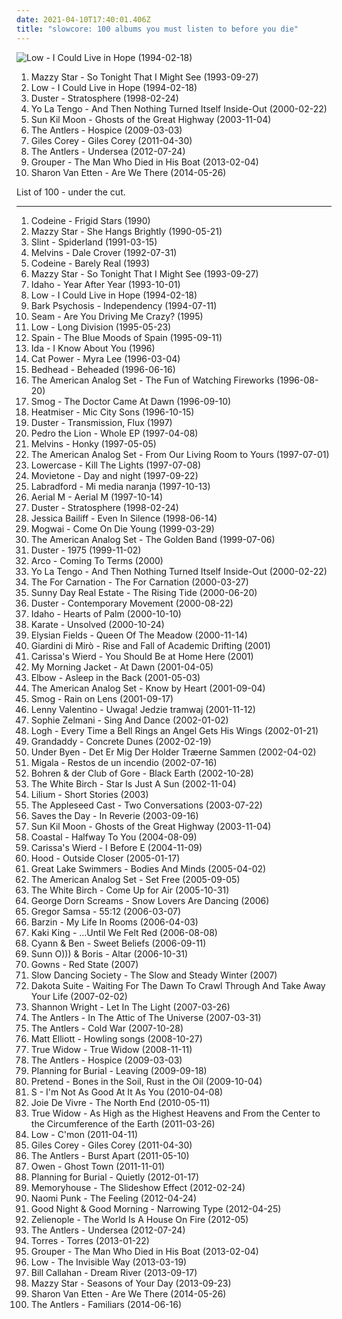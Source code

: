 ```yaml
---
date: 2021-04-10T17:40:01.406Z
title: "slowcore: 100 albums you must listen to before you die"
---
```

![Low - I Could Live in Hope (1994-02-18)](http://coverartarchive.org/release/2f4394d1-c5fa-493c-99dc-58d96b5864cf/13971905416-500.jpg "Low - I Could Live in Hope (1994-02-18)")
<ol class="albums">
<li data-cover="http://coverartarchive.org/release/d9fa44a6-c79b-4b70-806b-af5eb748e8f8/5320516788-500.jpg" data-tags="dream pop, female vocalists, alternative, 90s" role="button">Mazzy Star - So Tonight That I Might See (1993-09-27)</li>
<li data-cover="http://coverartarchive.org/release/2f4394d1-c5fa-493c-99dc-58d96b5864cf/13971905416-500.jpg" data-tags="slowcore" role="button">Low - I Could Live in Hope (1994-02-18)</li>
<li data-cover="http://coverartarchive.org/release/79acc86e-b12b-4a4a-ad7d-7c9f928438a3/20197835084-500.jpg" data-tags="slowcore" role="button">Duster - Stratosphere (1998-02-24)</li>
<li data-cover="http://coverartarchive.org/release/34c51172-d643-4cc7-81ac-cd06817aadbf/15059787553-500.jpg" data-tags="indie rock, mellow" role="button">Yo La Tengo - And Then Nothing Turned Itself Inside-Out (2000-02-22)</li>
<li data-cover="http://coverartarchive.org/release/d4c15b9a-7a22-4ac9-9800-393de8a794d7/22598735186-500.jpg" data-tags="folk" role="button">Sun Kil Moon - Ghosts of the Great Highway (2003-11-04)</li>
<li data-cover="https://img.discogs.com/GxQjBeFyocuKNcGZ4c-UBv-dTTk=/fit-in/600x600/filters:strip_icc():format(jpeg):mode_rgb():quality(90)/discogs-images/R-1855864-1266676841.jpeg.jpg" data-tags="indie, haunting" role="button">The Antlers - Hospice (2009-03-03)</li>
<li data-cover="http://coverartarchive.org/release/945d7382-e187-454c-bbf9-09abe4404772/4804497131-500.jpg" data-tags="dark folk, slowcore" role="button">Giles Corey - Giles Corey (2011-04-30)</li>
<li data-cover="https://img.discogs.com/by3qMco9qvkzU1JEQRDAt25HBZw=/fit-in/600x600/filters:strip_icc():format(jpeg):mode_rgb():quality(90)/discogs-images/R-3764859-1343492261-4233.jpeg.jpg" data-tags="lo-fi, dream pop, slowcore, underwater, self-released, the antlers, rivers and seas, comfycore" role="button">The Antlers - Undersea (2012-07-24)</li>
<li data-cover="http://coverartarchive.org/release/3a7c5685-ef6a-4a7f-a834-9002cfa32987/16156029424-500.jpg" data-tags="ambient, slowcore, kranky" role="button">Grouper - The Man Who Died in His Boat (2013-02-04)</li>
<li data-cover="http://coverartarchive.org/release/294ce5a9-a36b-4e41-982e-56f2f94bb581/20346832405-500.jpg" data-tags="folk, indie folk" role="button">Sharon Van Etten - Are We There (2014-05-26)</li>
</ol>
List of 100 - under the cut.
<!-- more -->

_________________

<ol class="albums">
<li data-cover="http://coverartarchive.org/release/01c518f7-7c3f-4679-9e0d-67252a737314/15606984492-500.jpg" data-tags="slowcore" role="button">
Codeine - Frigid Stars (1990)
</li>
<li data-cover="http://coverartarchive.org/release/c74307be-1085-4026-97ab-60b676e367c5/1923128273-500.jpg" data-tags="female vocalists, 90s, dream pop" role="button">
Mazzy Star - She Hangs Brightly (1990-05-21)
</li>
<li data-cover="http://coverartarchive.org/release/a16b871f-3b71-3bb0-9a9d-798b513a4fc0/11175324617-500.jpg" data-tags="post-rock, math rock" role="button">
Slint - Spiderland (1991-03-15)
</li>
<li data-cover="http://coverartarchive.org/release/01054b6a-c2e1-404d-a922-32444e391586/18235036396-500.jpg" data-tags="grunge, slowcore, sludge metal, grunge rock, sehr gut, you know her life was saved by last fm free music player" role="button">
Melvins - Dale Crover (1992-07-31)
</li>
<li data-cover="http://coverartarchive.org/release/45e78b43-6630-4c97-b9a8-e39da7dd6642/27877324363-500.jpg" data-tags="slowcore" role="button">
Codeine - Barely Real (1993)
</li>
<li data-cover="http://coverartarchive.org/release/d9fa44a6-c79b-4b70-806b-af5eb748e8f8/5320516788-500.jpg" data-tags="dream pop, female vocalists, alternative, 90s" role="button">
Mazzy Star - So Tonight That I Might See (1993-09-27)
</li>
<li data-cover="http://coverartarchive.org/release/538f4111-b51a-4591-8946-0c54d0acfc68/21727332188-500.jpg" data-tags="slowcore" role="button">
Idaho - Year After Year (1993-10-01)
</li>
<li data-cover="http://coverartarchive.org/release/2f4394d1-c5fa-493c-99dc-58d96b5864cf/13971905416-500.jpg" data-tags="slowcore" role="button">
Low - I Could Live in Hope (1994-02-18)
</li>
<li data-cover="http://coverartarchive.org/release/b96c1776-d065-434f-b2d1-79448b645cc3/15272208974-500.jpg" data-tags="ambient, experimental, post-rock, dream pop" role="button">
Bark Psychosis - Independency (1994-07-11)
</li>
<li data-cover="https://img.discogs.com/cxgyolvhevU5SxtNu3D2PIC7jIU=/fit-in/599x592/filters:strip_icc():format(jpeg):mode_rgb():quality(90)/discogs-images/R-822535-1259099071.jpeg.jpg" data-tags="alternative rock" role="button">
Seam - Are You Driving Me Crazy? (1995)
</li>
<li data-cover="http://coverartarchive.org/release/50b4286d-282e-47ee-8a70-6f2357dc6919/27070192408-500.jpg" data-tags="slowcore" role="button">
Low - Long Division (1995-05-23)
</li>
<li data-cover="https://img.discogs.com/76f2Sz1dBaWYLvDuDsOz9VmsdWM=/fit-in/600x595/filters:strip_icc():format(jpeg):mode_rgb():quality(90)/discogs-images/R-249138-1250931247.jpeg.jpg" data-tags="slowcore" role="button">
Spain - The Blue Moods of Spain (1995-09-11)
</li>
<li data-cover="http://coverartarchive.org/release/6c3b003b-b08d-432b-a8fc-d8ca5b849cc7/25717282201-500.jpg" data-tags="indie, indie rock, fox, slowcore, darlings, softish, cutis-anserina, my favorite ida record" role="button">
Ida - I Know About You (1996)
</li>
<li data-cover="http://coverartarchive.org/release/d843d873-faa9-4bbb-a080-df99935d46a6/6010071059-500.jpg" data-tags="female vocalists, indie, alternative" role="button">
Cat Power - Myra Lee (1996-03-04)
</li>
<li data-cover="https://img.discogs.com/qI9SLlbFVgYmnsapkiiLXKanA8g=/fit-in/600x592/filters:strip_icc():format(jpeg):mode_rgb():quality(90)/discogs-images/R-559499-1298780594.jpeg.jpg" data-tags="indie rock, slowcore" role="button">
Bedhead - Beheaded (1996-06-16)
</li>
<li data-cover="http://coverartarchive.org/release/51bb5ce2-a787-4305-a9e6-918193224da4/13901170261-500.jpg" data-tags="slowcore" role="button">
The American Analog Set - The Fun of Watching Fireworks (1996-08-20)
</li>
<li data-cover="http://coverartarchive.org/release/82e0e71d-d8f6-3706-b8cb-362198addb7f/15960032349-500.jpg" data-tags="folk" role="button">
Smog - The Doctor Came At Dawn (1996-09-10)
</li>
<li data-cover="http://coverartarchive.org/release/77cfc202-af01-4354-91c0-f45243bf4596/20928362919-500.jpg" data-tags="rock, alternative rock" role="button">
Heatmiser - Mic City Sons (1996-10-15)
</li>
<li data-cover="http://coverartarchive.org/release/8acaef7f-8820-43b0-a697-7ccd43c61b34/24556064250-500.jpg" data-tags="slowcore" role="button">
Duster - Transmission, Flux (1997)
</li>
<li data-cover="http://coverartarchive.org/release/544e57eb-ef9c-4ec4-8426-73cf89d6c326/24148891036-500.jpg" data-tags="indie, emo, slowcore, great ep, ships ahoy" role="button">
Pedro the Lion - Whole EP (1997-04-08)
</li>
<li data-cover="http://coverartarchive.org/release/77a950de-ce2e-4b8f-a72a-b98580130d40/26836447031-500.jpg" data-tags="noise rock, experimental rock, drone, slowcore, smolson recommends, sehr gut, redhalo top albums 020308, favorite and important albums - in no particular order" role="button">
Melvins - Honky (1997-05-05)
</li>
<li data-cover="http://coverartarchive.org/release/66101811-e3a5-49e1-b094-f43c6705969a/17246541296-500.jpg" data-tags="indie rock, slowcore" role="button">
The American Analog Set - From Our Living Room to Yours (1997-07-01)
</li>
<li data-cover="https://img.discogs.com/TCXD224m2vsbOV23yxBXLoaVLxI=/fit-in/280x280/filters:strip_icc():format(jpeg):mode_rgb():quality(90)/discogs-images/R-1231191-1206631403.jpeg.jpg" data-tags="noise rock, slowcore, post-hardcore" role="button">
Lowercase - Kill The Lights (1997-07-08)
</li>
<li data-cover="https://img.discogs.com/SjwUD1XNHukw7e5EOdnD-NHkGrg=/fit-in/292x299/filters:strip_icc():format(jpeg):mode_rgb():quality(90)/discogs-images/R-567121-1160252283.jpeg.jpg" data-tags="post-rock, ambient pop, slowcore, for rainy days, days and nights, fart psyche" role="button">
Movietone - Day and night (1997-09-22)
</li>
<li data-cover="https://img.discogs.com/XNjdkPXc8aXZhKonkSZcVmpj1sg=/fit-in/600x599/filters:strip_icc():format(jpeg):mode_rgb():quality(90)/discogs-images/R-18225-1244836978.jpeg.jpg" data-tags="ambient, post-rock" role="button">
Labradford - Mi media naranja (1997-10-13)
</li>
<li data-cover="https://img.discogs.com/Qj2Bp4Sls87tqDQiXJQouKbpuGo=/fit-in/600x603/filters:strip_icc():format(jpeg):mode_rgb():quality(90)/discogs-images/R-433188-1476186558-6219.jpeg.jpg" data-tags="slowcore, drag city, essential" role="button">
Aerial M - Aerial M (1997-10-14)
</li>
<li data-cover="http://coverartarchive.org/release/79acc86e-b12b-4a4a-ad7d-7c9f928438a3/20197835084-500.jpg" data-tags="slowcore" role="button">
Duster - Stratosphere (1998-02-24)
</li>
<li data-cover="http://coverartarchive.org/release/f473eb10-fffa-416b-8697-7ac7190ec9e5/2044334193-500.jpg" data-tags="shoegaze, slowcore" role="button">
Jessica Bailiff - Even In Silence (1998-06-14)
</li>
<li data-cover="http://coverartarchive.org/release/3e24ce0c-8c65-3d11-a595-bd404d8695cc/6096170352-500.jpg" data-tags="post-rock" role="button">
Mogwai - Come On Die Young (1999-03-29)
</li>
<li data-cover="http://coverartarchive.org/release/87a63157-efb6-4f75-bf62-f1b9917e1972/13901138144-500.jpg" data-tags="indie" role="button">
The American Analog Set - The Golden Band (1999-07-06)
</li>
<li data-cover="http://coverartarchive.org/release/398826f6-4789-4fdf-870d-04fb58e33a37/24556122353-500.jpg" data-tags="slowcore" role="button">
Duster - 1975 (1999-11-02)
</li>
<li data-cover="https://img.discogs.com/yXHLjkCfhNZawGXinau5M8VToHc=/fit-in/240x240/filters:strip_icc():format(jpeg):mode_rgb():quality(90)/discogs-images/R-800424-1160078078.jpeg.jpg" data-tags="slowcore" role="button">
Arco - Coming To Terms (2000)
</li>
<li data-cover="http://coverartarchive.org/release/34c51172-d643-4cc7-81ac-cd06817aadbf/15059787553-500.jpg" data-tags="indie rock, mellow" role="button">
Yo La Tengo - And Then Nothing Turned Itself Inside-Out (2000-02-22)
</li>
<li data-cover="http://coverartarchive.org/release/0de2346f-2ce7-4d5d-86bd-461e9ae49444/26419916309-500.jpg" data-tags="post-rock, slowcore" role="button">
The For Carnation - The For Carnation (2000-03-27)
</li>
<li data-cover="http://coverartarchive.org/release/662c6d90-7244-4cba-9841-f11704995e6b/2579434865-500.jpg" data-tags="emo" role="button">
Sunny Day Real Estate - The Rising Tide (2000-06-20)
</li>
<li data-cover="http://coverartarchive.org/release/9b602e61-0324-4808-af0b-7fc62a400712/25052177915-500.jpg" data-tags="slowcore" role="button">
Duster - Contemporary Movement (2000-08-22)
</li>
<li data-cover="http://coverartarchive.org/release/2763e9bc-8eba-4f64-a043-ae124ece8e98/5920753656-500.jpg" data-tags="indie rock, slowcore" role="button">
Idaho - Hearts of Palm (2000-10-10)
</li>
<li data-cover="https://img.discogs.com/9pxgBdip5Ya3hoGyU-pk-B6Nnew=/fit-in/600x594/filters:strip_icc():format(jpeg):mode_rgb():quality(90)/discogs-images/R-653402-1545699178-4973.jpeg.jpg" data-tags="post-rock" role="button">
Karate - Unsolved (2000-10-24)
</li>
<li data-cover="https://img.discogs.com/HjBSZWw3w_ElPG3imF7C_uecgN4=/fit-in/300x309/filters:strip_icc():format(jpeg):mode_rgb():quality(90)/discogs-images/R-391372-1107152953.jpg.jpg" data-tags="dream pop" role="button">
Elysian Fields - Queen Of The Meadow (2000-11-14)
</li>
<li data-cover="https://img.discogs.com/pK3aHtmOdKc6UqaOhSZZstRzRWc=/fit-in/242x242/filters:strip_icc():format(jpeg):mode_rgb():quality(90)/discogs-images/R-267412-1095602715.jpg.jpg" data-tags="alternative rock, post-rock, art rock, slowcore, 00s, awful tags" role="button">
Giardini di Mirò - Rise and Fall of Academic Drifting (2001)
</li>
<li data-cover="http://coverartarchive.org/release/ed2a8c94-5c76-43aa-ad15-7bddb39a671b/2867665745-500.jpg" data-tags="indie pop" role="button">
Carissa's Wierd - You Should Be at Home Here (2001)
</li>
<li data-cover="https://img.discogs.com/fzL9xXxK4DCv_LxbG-1b02QP8Cc=/fit-in/600x613/filters:strip_icc():format(jpeg):mode_rgb():quality(90)/discogs-images/R-12329378-1533050621-6102.jpeg.jpg" data-tags="indie, alt-country" role="button">
My Morning Jacket - At Dawn (2001-04-05)
</li>
<li data-cover="https://via.placeholder.com/450" data-tags="alternative" role="button">
Elbow - Asleep in the Back (2001-05-03)
</li>
<li data-cover="http://coverartarchive.org/release/49afde89-898e-42ad-a5bd-34c488b7b5d9/7786651414-500.jpg" data-tags="indie" role="button">
The American Analog Set - Know by Heart (2001-09-04)
</li>
<li data-cover="https://img.discogs.com/-3VLRMpGHdXsmfPdwmKakHTcAg8=/fit-in/576x554/filters:strip_icc():format(jpeg):mode_rgb():quality(90)/discogs-images/R-4238534-1379629816-9270.jpeg.jpg" data-tags="indie rock, 00s" role="button">
Smog - Rain on Lens (2001-09-17)
</li>
<li data-cover="https://img.discogs.com/l6cyrXRdVJ8A_AX1rvN1rqQY2XE=/fit-in/600x610/filters:strip_icc():format(jpeg):mode_rgb():quality(90)/discogs-images/R-916580-1463687448-1242.jpeg.jpg" data-tags="polish" role="button">
Lenny Valentino - Uwaga! Jedzie tramwaj (2001-11-12)
</li>
<li data-cover="http://coverartarchive.org/release/bd3d3a01-a527-4559-b36c-b1fd11fcd0ae/24719629599-500.jpg" data-tags="sophie zelmani, female vocalists" role="button">
Sophie Zelmani - Sing And Dance (2002-01-02)
</li>
<li data-cover="https://img.discogs.com/39jKLeEQEZt8Dbe4303tnzC3q1g=/fit-in/600x600/filters:strip_icc():format(jpeg):mode_rgb():quality(90)/discogs-images/R-385571-1245095998.jpeg.jpg" data-tags="indie rock" role="button">
Logh - Every Time a Bell Rings an Angel Gets His Wings (2002-01-21)
</li>
<li data-cover="http://coverartarchive.org/release/cdc4b9f6-9dba-4635-adea-fd87d274fc02/20929020497-500.jpg" data-tags="indie, indie pop, slowcore" role="button">
Grandaddy - Concrete Dunes (2002-02-19)
</li>
<li data-cover="https://img.discogs.com/vjoFP7533NvxoiqRLRF_M0EQMSM=/fit-in/450x406/filters:strip_icc():format(jpeg):mode_rgb():quality(90)/discogs-images/R-346802-1597440907-5385.jpeg.jpg" data-tags="post-rock, danish post-rock" role="button">
Under Byen - Det Er Mig Der Holder Træerne Sammen (2002-04-02)
</li>
<li data-cover="https://img.discogs.com/fcBMa94kdPJ0-4yo4WIk7Xc4xl8=/fit-in/551x496/filters:strip_icc():format(jpeg):mode_rgb():quality(90)/discogs-images/R-936931-1174845702.jpeg.jpg" data-tags="slowcore" role="button">
Migala - Restos de un incendio (2002-07-16)
</li>
<li data-cover="http://coverartarchive.org/release/d7bdac5f-438f-4b37-95df-2f008a408d9a/6642596762-500.jpg" data-tags="jazz, doom jazz" role="button">
Bohren & der Club of Gore - Black Earth (2002-10-28)
</li>
<li data-cover="https://img.discogs.com/i9584y28ConNp5D5Dh_AIYB996g=/fit-in/474x472/filters:strip_icc():format(jpeg):mode_rgb():quality(90)/discogs-images/R-1030535-1207227733.jpeg.jpg" data-tags="slowcore, post-rock, ambient pop" role="button">
The White Birch - Star Is Just A Sun (2002-11-04)
</li>
<li data-cover="https://img.discogs.com/E5_hooWVbZtRFHjLevOh4QK5K9Y=/fit-in/600x530/filters:strip_icc():format(jpeg):mode_rgb():quality(90)/discogs-images/R-1493485-1598683609-9129.jpeg.jpg" data-tags="folk, sad, slowcore, kal cahoone, allmusicl, motdmusic, motdsadsongs" role="button">
Lilium - Short Stories (2003)
</li>
<li data-cover="http://coverartarchive.org/release/6db2ddfe-9035-4df9-ab31-840fcca5e95a/23549258760-500.jpg" data-tags="post-rock" role="button">
The Appleseed Cast - Two Conversations (2003-07-22)
</li>
<li data-cover="https://img.discogs.com/mGkUaVwkEPSyW92Ls_yp1mWo2IQ=/fit-in/600x604/filters:strip_icc():format(jpeg):mode_rgb():quality(90)/discogs-images/R-764161-1379971553-7990.jpeg.jpg" data-tags="indie" role="button">
Saves the Day - In Reverie (2003-09-16)
</li>
<li data-cover="http://coverartarchive.org/release/d4c15b9a-7a22-4ac9-9800-393de8a794d7/22598735186-500.jpg" data-tags="folk" role="button">
Sun Kil Moon - Ghosts of the Great Highway (2003-11-04)
</li>
<li data-cover="http://coverartarchive.org/release/f8a1950a-fa13-40c0-8217-1513f0aadf45/17964168327-500.jpg" data-tags="slowcore" role="button">
Coastal - Halfway To You (2004-08-09)
</li>
<li data-cover="https://img.discogs.com/Bmmzl0DXSlEHMkdIZxbyb1OFzBU=/fit-in/600x600/filters:strip_icc():format(jpeg):mode_rgb():quality(90)/discogs-images/R-630807-1152809288.jpeg.jpg" data-tags="acoustic, slowcore, timeless" role="button">
Carissa's Wierd - I Before E (2004-11-09)
</li>
<li data-cover="https://img.discogs.com/0GThur_g6hM74IEVlXiLbcwYQsg=/fit-in/598x595/filters:strip_icc():format(jpeg):mode_rgb():quality(90)/discogs-images/R-392353-1189081930.jpeg.jpg" data-tags="indie" role="button">
Hood - Outside Closer (2005-01-17)
</li>
<li data-cover="http://coverartarchive.org/release/18bba5fe-2c2c-3d48-bf5b-8b19b2aaabf1/4806600464-500.jpg" data-tags="folk" role="button">
Great Lake Swimmers - Bodies And Minds (2005-04-02)
</li>
<li data-cover="https://img.discogs.com/uxAmDmLeGzRu0zUc3oytck0GGyw=/fit-in/180x180/filters:strip_icc():format(jpeg):mode_rgb():quality(90)/discogs-images/R-512261-1125939359.jpeg.jpg" data-tags="indie" role="button">
The American Analog Set - Set Free (2005-09-05)
</li>
<li data-cover="https://img.discogs.com/rhuLhWEKj-SJ3s-jkPXHpIfRyA4=/fit-in/225x202/filters:strip_icc():format(jpeg):mode_rgb():quality(90)/discogs-images/R-684939-1147697356.jpeg.jpg" data-tags="post-rock, slowcore" role="button">
The White Birch - Come Up for Air (2005-10-31)
</li>
<li data-cover="https://img.discogs.com/gRQUS0p1O34yUvJntj2yX0YiqzU=/fit-in/600x550/filters:strip_icc():format(jpeg):mode_rgb():quality(90)/discogs-images/R-1428343-1218912232.jpeg.jpg" data-tags="alternative, indie rock, post-rock, soft, slowcore, polish rock, tantra, bujamsie, gentle voice, george dorn screams, my music pillow" role="button">
George Dorn Screams - Snow Lovers Are Dancing (2006)
</li>
<li data-cover="https://img.discogs.com/HPCdbxJqpPcVjkR_WUklKAT8KDw=/fit-in/150x150/filters:strip_icc():format(jpeg):mode_rgb():quality(90)/discogs-images/R-5340331-1390948623-9950.jpeg.jpg" data-tags="post-rock" role="button">
Gregor Samsa - 55:12 (2006-03-07)
</li>
<li data-cover="https://img.discogs.com/5WOfKeii4jS6lEp1EEC6gco5KQA=/fit-in/588x514/filters:strip_icc():format(jpeg):mode_rgb():quality(90)/discogs-images/R-654048-1206927526.jpeg.jpg" data-tags="slowcore" role="button">
Barzin - My Life In Rooms (2006-04-03)
</li>
<li data-cover="http://coverartarchive.org/release/224b7c46-c51a-4bf1-9db6-b833a707665d/8608625865-500.jpg" data-tags="female vocalists" role="button">
Kaki King - ...Until We Felt Red (2006-08-08)
</li>
<li data-cover="https://img.discogs.com/W_r-sjVZgmda5TWEpscsmE9q5CQ=/fit-in/350x350/filters:strip_icc():format(jpeg):mode_rgb():quality(90)/discogs-images/R-838729-1164024908.jpeg.jpg" data-tags="rock, post-rock, slowcore, indie folk, godspeed, dream folk, wanjas top 50" role="button">
Cyann & Ben - Sweet Beliefs (2006-09-11)
</li>
<li data-cover="http://coverartarchive.org/release/441e27af-1bab-4295-9a07-76b5d534766c/12049469320-500.jpg" data-tags="drone, drone doom, experimental" role="button">
Sunn O))) & Boris - Altar (2006-10-31)
</li>
<li data-cover="https://img.discogs.com/2R63XAibCWvFe5rDO4B9NgxvJ64=/fit-in/500x446/filters:strip_icc():format(jpeg):mode_rgb():quality(90)/discogs-images/R-1301351-1238680969.jpeg.jpg" data-tags="slowcore, avant-folk" role="button">
Gowns - Red State (2007)
</li>
<li data-cover="http://coverartarchive.org/release/7a7b7dd9-700e-41bf-a5d0-1dca120e2ca7/2904746115-500.jpg" data-tags="ambient, mellow" role="button">
Slow Dancing Society - The Slow and Steady Winter (2007)
</li>
<li data-cover="https://img.discogs.com/La_Z4B60AfMGp0s5dD3caXrTysI=/fit-in/600x541/filters:strip_icc():format(jpeg):mode_rgb():quality(90)/discogs-images/R-1036146-1539951563-8542.jpeg.jpg" data-tags="indie pop, slowcore" role="button">
Dakota Suite - Waiting For The Dawn To Crawl Through And Take Away Your Life (2007-02-02)
</li>
<li data-cover="http://coverartarchive.org/release/d51c73e8-c49d-4154-bd71-495de7a70c3b/2264368297-500.jpg" data-tags="indie rock, female vocalists" role="button">
Shannon Wright - Let In The Light (2007-03-26)
</li>
<li data-cover="http://coverartarchive.org/release/881ededb-4f7b-342d-91c9-940073a0360b/12248888345-500.jpg" data-tags="indie, indie rock, indie folk, the antlers" role="button">
The Antlers - In The Attic of The Universe (2007-03-31)
</li>
<li data-cover="https://img.discogs.com/libNtdcj6hLceig8ZQ-xWWBeakc=/fit-in/350x350/filters:strip_icc():format(jpeg):mode_rgb():quality(90)/discogs-images/R-4545857-1367957996-8114.png.jpg" data-tags="slowcore, the antlers" role="button">
The Antlers - Cold War (2007-10-28)
</li>
<li data-cover="http://coverartarchive.org/release/ae954b72-41c8-4984-b9a9-63b53030d1d0/2471701414-500.jpg" data-tags="slowcore, neofolk, dark folk, 00s, neo folk, fancy album covers, monochrome album covers, vintage album covers, psychedelic album covers,  dark folk" role="button">
Matt Elliott - Howling songs (2008-10-27)
</li>
<li data-cover="http://coverartarchive.org/release/03790f03-7d42-4924-b2a0-020e97c7963e/27389666099-500.jpg" data-tags="slowcore, s: shoegaze" role="button">
True Widow - True Widow (2008-11-11)
</li>
<li data-cover="https://img.discogs.com/GxQjBeFyocuKNcGZ4c-UBv-dTTk=/fit-in/600x600/filters:strip_icc():format(jpeg):mode_rgb():quality(90)/discogs-images/R-1855864-1266676841.jpeg.jpg" data-tags="indie, haunting" role="button">
The Antlers - Hospice (2009-03-03)
</li>
<li data-cover="https://img.discogs.com/DQc1eHulSCjyIY1MzDJIaZiVbgw=/fit-in/458x450/filters:strip_icc():format(jpeg):mode_rgb():quality(90)/discogs-images/R-2284888-1274430718.jpeg.jpg" data-tags="post-rock, shoegaze" role="button">
Planning for Burial - Leaving (2009-09-18)
</li>
<li data-cover="http://coverartarchive.org/release/75a8ef43-a229-4c5b-97f4-d14c29109fdd/16939313897-500.jpg" data-tags="post-rock" role="button">
Pretend - Bones in the Soil, Rust in the Oil (2009-10-04)
</li>
<li data-cover="https://img.discogs.com/R7OHxErJJbaADxZYmJxsxhGHpWE=/fit-in/600x600/filters:strip_icc():format(jpeg):mode_rgb():quality(90)/discogs-images/R-17715148-1615025810-9457.jpeg.jpg" data-tags="rock, post-rock, slowcore" role="button">
S - I'm Not As Good At It As You (2010-04-08)
</li>
<li data-cover="https://img.discogs.com/jAgZ3df1hsrvaOadfGY4yghbn64=/fit-in/350x350/filters:strip_icc():format(jpeg):mode_rgb():quality(90)/discogs-images/R-2737333-1298767912.jpeg.jpg" data-tags="emo, midwest emo" role="button">
Joie De Vivre - The North End (2010-05-11)
</li>
<li data-cover="http://coverartarchive.org/release/4a50be67-15c9-43c4-ae87-9cac28fffe39/5660502401-500.jpg" data-tags="shoegaze" role="button">
True Widow - As High as the Highest Heavens and From the Center to the Circumference of the Earth (2011-03-26)
</li>
<li data-cover="https://img.discogs.com/hfSC07ANwCTIDyPYe7APVJXFB-U=/fit-in/600x548/filters:strip_icc():format(jpeg):mode_rgb():quality(90)/discogs-images/R-2761992-1458450774-5115.jpeg.jpg" data-tags="indie rock" role="button">
Low - C'mon (2011-04-11)
</li>
<li data-cover="http://coverartarchive.org/release/945d7382-e187-454c-bbf9-09abe4404772/4804497131-500.jpg" data-tags="dark folk, slowcore" role="button">
Giles Corey - Giles Corey (2011-04-30)
</li>
<li data-cover="http://coverartarchive.org/release/b026de9b-1d6a-492f-afa8-5a77e0db02b5/12248943745-500.jpg" data-tags="indie rock, indie" role="button">
The Antlers - Burst Apart (2011-05-10)
</li>
<li data-cover="http://coverartarchive.org/release/b30312b4-9a2f-47dd-898e-4707fec250d4/15228072127-500.jpg" data-tags="indie, folk" role="button">
Owen - Ghost Town (2011-11-01)
</li>
<li data-cover="https://img.discogs.com/a9dZMtUtUdnNEyIadatt2aeXYZM=/fit-in/350x350/filters:strip_icc():format(jpeg):mode_rgb():quality(90)/discogs-images/R-3383016-1328252926.jpeg.jpg" data-tags="shoegaze, drone, slowcore" role="button">
Planning for Burial - Quietly (2012-01-17)
</li>
<li data-cover="http://coverartarchive.org/release/b424996c-b0a7-4c6f-9d7c-561fc760640f/4101040746-500.jpg" data-tags="dreamy, dream pop" role="button">
Memoryhouse - The Slideshow Effect (2012-02-24)
</li>
<li data-cover="https://img.discogs.com/xrGdosgzR2tUDNlAd4Bkf5tqQBQ=/fit-in/600x600/filters:strip_icc():format(jpeg):mode_rgb():quality(90)/discogs-images/R-3868107-1347471033-6219.jpeg.jpg" data-tags="shoegaze, noise pop, dream pop, slowcore" role="button">
Naomi Punk - The Feeling (2012-04-24)
</li>
<li data-cover="http://coverartarchive.org/release/92d5b679-e9b0-4fa1-828f-ec89dd93e33a/2743016968-500.jpg" data-tags="slowcore" role="button">
Good Night & Good Morning - Narrowing Type (2012-04-25)
</li>
<li data-cover="https://img.discogs.com/ZCv7ZLAeo4PGTE2hy8f4LQME8zo=/fit-in/398x398/filters:strip_icc():format(jpeg):mode_rgb():quality(90)/discogs-images/R-3661424-1344892752-3650.jpeg.jpg" data-tags="slowcore" role="button">
Zelienople - The World Is A House On Fire (2012-05)
</li>
<li data-cover="https://img.discogs.com/by3qMco9qvkzU1JEQRDAt25HBZw=/fit-in/600x600/filters:strip_icc():format(jpeg):mode_rgb():quality(90)/discogs-images/R-3764859-1343492261-4233.jpeg.jpg" data-tags="lo-fi, dream pop, slowcore, underwater, self-released, the antlers, rivers and seas, comfycore" role="button">
The Antlers - Undersea (2012-07-24)
</li>
<li data-cover="http://coverartarchive.org/release/3640479c-7dfa-46f2-b56a-160de2912ee9/3429010691-500.jpg" data-tags="indie" role="button">
Torres - Torres (2013-01-22)
</li>
<li data-cover="http://coverartarchive.org/release/3a7c5685-ef6a-4a7f-a834-9002cfa32987/16156029424-500.jpg" data-tags="ambient, slowcore, kranky" role="button">
Grouper - The Man Who Died in His Boat (2013-02-04)
</li>
<li data-cover="https://img.discogs.com/RhJhV8119ZWepaiJnJEOYRMiau8=/fit-in/600x451/filters:strip_icc():format(jpeg):mode_rgb():quality(90)/discogs-images/R-4398270-1363816893-3619.jpeg.jpg" data-tags="rock, 10s" role="button">
Low - The Invisible Way (2013-03-19)
</li>
<li data-cover="http://coverartarchive.org/release/ada60215-dcf5-46b2-bf65-b27fda5424b0/13276770308-500.jpg" data-tags="folk" role="button">
Bill Callahan - Dream River (2013-09-17)
</li>
<li data-cover="https://img.discogs.com/XPGZkOo0dCbmKng_cY6_jsb1Cm0=/fit-in/600x540/filters:strip_icc():format(jpeg):mode_rgb():quality(90)/discogs-images/R-4963579-1396460313-3423.jpeg.jpg" data-tags="dream pop" role="button">
Mazzy Star - Seasons of Your Day (2013-09-23)
</li>
<li data-cover="http://coverartarchive.org/release/294ce5a9-a36b-4e41-982e-56f2f94bb581/20346832405-500.jpg" data-tags="folk, indie folk" role="button">
Sharon Van Etten - Are We There (2014-05-26)
</li>
<li data-cover="http://coverartarchive.org/release/0d1c75bc-5953-40da-99b3-9491d03cf424/9366881296-500.jpg" data-tags="dream pop, indie rock" role="button">
The Antlers - Familiars (2014-06-16)
</li>
</ol>